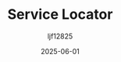 ---
title: "Service Locator"
layout: single
date: 2025-06-01
categories: [笔记]
tags: [Unity, Complie]
author: "ljf12825"
permalink: /posts/2025-08-02-Mono-and-IL2CPP/
---